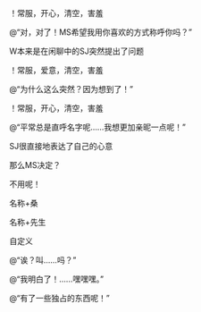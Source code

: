 ！常服，开心，清空，害羞

@“对，对了！MS希望我用你喜欢的方式称呼你吗？”

W本来是在闲聊中的SJ突然提出了问题

！常服，爱意，清空，害羞

@“为什么这么突然？因为想到了！”

！常服，开心，清空，害羞

@“平常总是直呼名字呢……我想更加亲昵一点呢！”

SJ很直接地表达了自己的心意

那么MS决定？

不用呢！

名称+桑

名称+先生

自定义

@“诶？叫……吗？”

@“我明白了！……嘿嘿嘿。”

@“有了一些独占的东西呢！”